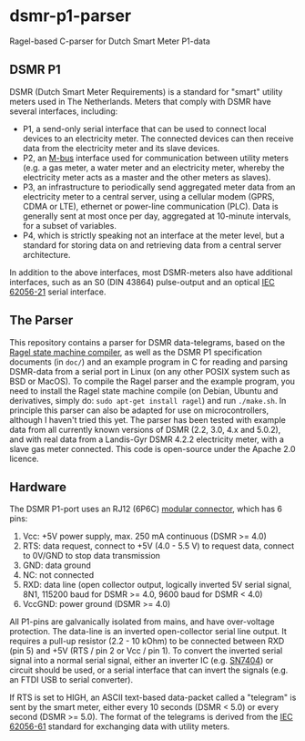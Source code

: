 # dsmr-p1-parser
Ragel-based C-parser for Dutch Smart Meter P1-data

## DSMR P1

DSMR (Dutch Smart Meter Requirements) is a standard for "smart" utility meters used in The Netherlands. Meters that comply with DSMR have several interfaces, including:

   - P1, a send-only serial interface that can be used to connect local devices to an electricity meter. The connected devices can then receive data from the electricity meter and its slave devices.
   - P2, an [M-bus](https://en.wikipedia.org/wiki/Meter-Bus) interface used for communication between utility meters (e.g. a gas meter, a water meter and an electricity meter, whereby the electricity meter acts as a master and the other meters as slaves). 
   - P3, an infrastructure to periodically send aggregated meter data from an electricity meter to a central server, using a cellular modem (GPRS, CDMA or LTE), ethernet or power-line communication (PLC). Data is generally sent at most once per day, aggregated at 10-minute intervals, for a subset of variables.  
   - P4, which is strictly speaking not an interface at the meter level, but a standard for storing data on and retrieving data from a central server architecture.

In addition to the above interfaces, most DSMR-meters also have additional interfaces, such as an S0 (DIN 43864) pulse-output and an optical [IEC 62056-21](https://en.wikipedia.org/wiki/IEC_62056#IEC_62056-21) serial interface.


## The Parser

This repository contains a parser for DSMR data-telegrams, based on the [Ragel state machine compiler](http://www.colm.net/open-source/ragel/), as well as the DSMR P1 specification documents (in `doc/`) and an example program in C for reading and parsing DSMR-data from a serial port in Linux (on any other POSIX system such as BSD or MacOS). To compile the Ragel parser and the example program, you need to install the Ragel state machine compile (on Debian, Ubuntu and derivatives, simply do: `sudo apt-get install ragel`) and run `./make.sh`. In principle this parser can also be adapted for use on microcontrollers, although I haven't tried this yet. The parser has been tested with example data from all currently known versions of DSMR (2.2, 3.0, 4.x and 5.0.2), and with real data from a Landis-Gyr DSMR 4.2.2 electricity meter, with a slave gas meter connected. This code is open-source under the Apache 2.0 licence.


## Hardware

The DSMR P1-port uses an RJ12 (6P6C) [modular connector](https://en.wikipedia.org/wiki/Modular_connector), which has 6 pins:

   1. Vcc: +5V power supply, max. 250 mA continuous (DSMR >= 4.0)
   2. RTS: data request, connect to +5V (4.0 - 5.5 V) to request data, connect to 0V/GND to stop data transmission
   3. GND: data ground
   4. NC: not connected
   5. RXD: data line (open collector output, logically inverted 5V serial signal, 8N1, 115200 baud for DSMR >= 4.0, 9600 baud for DSMR < 4.0)
   6. VccGND: power ground (DSMR >= 4.0)

All P1-pins are galvanically isolated from mains, and have over-voltage protection.
The data-line is an inverted open-collector serial line output. It requires a pull-up resistor (2.2 - 10 kOhm) to be connected between RXD (pin 5) and +5V (RTS / pin 2 or Vcc / pin 1). To convert the inverted serial signal into a normal serial signal, either an inverter IC (e.g. [SN7404](http://www.ti.com/product/sn7404)) or circuit should be used, or a serial interface that can invert the signals (e.g. an FTDI USB to serial converter).

If RTS is set to HIGH, an ASCII text-based data-packet called a "telegram" is sent by the smart meter, either every 10 seconds (DSMR < 5.0) or every second (DSMR >= 5.0). The format of the telegrams is derived from the [IEC 62056-61](https://en.wikipedia.org/wiki/IEC_62056) standard for exchanging data with utility meters.
